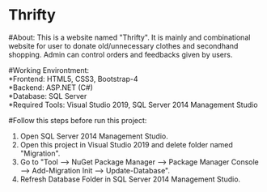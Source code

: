 # Thrifty

#About: This is a website named "Thrifty". It is mainly and combinational website for user to donate old/unnecessary clothes and secondhand shopping. Admin can control orders and feedbacks given by users.
  
#Working Environtment:  
*Frontend: HTML5, CSS3, Bootstrap-4  
*Backend: ASP.NET (C#)  
*Database: SQL Server  
*Required Tools: Visual Studio 2019, SQL Server 2014 Management Studio   
  
#Follow this steps before run this project:
1. Open SQL Server 2014 Management Studio.  
2. Open this project in Visual Studio 2019 and delete folder named "Migration".    
3. Go to "Tool --> NuGet Package Manager --> Package Manager Console --> Add-Migration Init --> Update-Database".  
3. Refresh Database Folder in SQL Server 2014 Management Studio.  
